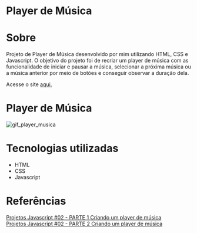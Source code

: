 # Player de Música

# Sobre
 Projeto de Player de Música desenvolvido por mim utilizando HTML, CSS e Javascript. O objetivo do projeto foi de recriar um player
 de música com as funcionalidade de iniciar e pausar a música, selecionar a próxima música ou a música anterior por meio de botões e
 conseguir observar a duração dela.
 
 Acesse o site [aqui.](https://player-da-fer.netlify.app/)
 
 # Player de Música
 
 ![gif_player_musica](https://user-images.githubusercontent.com/81118959/165117773-e9529709-9c29-4865-939b-c59bc1235d5a.gif)

 # Tecnologias utilizadas
 * HTML
 * CSS
 * Javascript

# Referências
[Projetos Javascript #02 - PARTE 1 Criando um player de música](https://www.youtube.com/watch?v=gFP7A_umApE&list=PLyMSASReZkcvvzwBsLzGSZcNvQZn-evlg&index=5)<br>
[Projetos Javascript #02 - PARTE 2 Criando um player de música](https://www.youtube.com/watch?v=rd4Mr08bX20&list=PLyMSASReZkcvvzwBsLzGSZcNvQZn-evlg&index=6)

